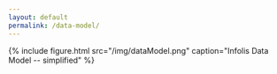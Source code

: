 ```yaml
---
layout: default
permalink: /data-model/
---
```


{% include figure.html src="/img/dataModel.png" caption="Infolis Data Model -- simplified" %}
